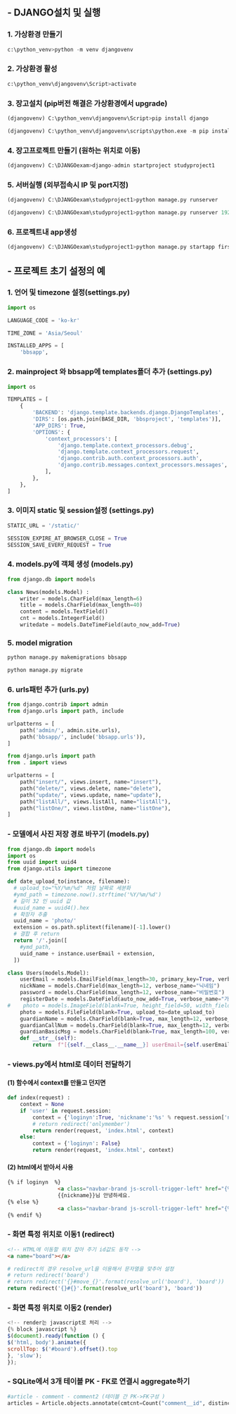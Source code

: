 ## - DJANGO설치 및 실행

### 1. 가상환경 만들기

```python
c:\python_venv>python -m venv djangovenv
```

### 2. 가상환경 활성

```py
c:\python_venv\djangovenv\Script>activate
```

### 3. 장고설치 (pip버전 해결은 가상환경에서 upgrade)

```python
(djangovenv) C:\python_venv\djangovenv\Script>pip install django 
```

```python
(djangovenv) C:\python_venv\djangovenv\scripts\python.exe -m pip install --upgrade pip
```

### 4. 장고프로젝트 만들기 (원하는 위치로 이동)

```python
(djangovenv) C:\DJANGOexam>django-admin startproject studyproject1
```

### 5. 서버실행 (외부접속시 IP 및 port지정)

```py
(djangovenv) C:\DJANGOexam\studyproject1>python manage.py runserver
```

```python
(djangovenv) C:\DJANGOexam\studyproject1>python manage.py runserver 192.168.0.25:8000
```

### 6. 프로젝트내 app생성

``` python
(djangovenv) C:\DJANGOexam\studyproject1>python manage.py startapp firstapp
```



## - 프로젝트 초기 설정의 예

### 1. 언어 및 timezone 설정(settings.py)

``` python
import os

LANGUAGE_CODE = 'ko-kr'

TIME_ZONE = 'Asia/Seoul'

INSTALLED_APPS = [
    'bbsapp',
```

### 2. mainproject 와 bbsapp에 templates폴더 추가 (settings.py)

```python
import os

TEMPLATES = [
    {
        'BACKEND': 'django.template.backends.django.DjangoTemplates',
        'DIRS': [os.path.join(BASE_DIR, 'bbsproject', 'templates')],
        'APP_DIRS': True,
        'OPTIONS': {
            'context_processors': [
                'django.template.context_processors.debug',
                'django.template.context_processors.request',
                'django.contrib.auth.context_processors.auth',
                'django.contrib.messages.context_processors.messages',
            ],
        },
    },
]
```

### 3. 이미지 static 및 session설정 (settings.py)

```python
STATIC_URL = '/static/'

SESSION_EXPIRE_AT_BROWSER_CLOSE = True
SESSION_SAVE_EVERY_REQUEST = True
```



### 4. models.py에 객체 생성 (models.py)

``` python
from django.db import models

class News(models.Model) :
    writer = models.CharField(max_length=6)
    title = models.CharField(max_length=40)
    content = models.TextField()
    cnt = models.IntegerField()
    writedate = models.DateTimeField(auto_now_add=True)
```

### 5. model migration

```python
python manage.py makemigrations bbsapp

python manage.py migrate
```

### 6. urls패턴 추가 (urls.py)

``` python
from django.contrib import admin
from django.urls import path, include

urlpatterns = [
    path('admin/', admin.site.urls),
    path('bbsapp/', include('bbsapp.urls')),
]

from django.urls import path
from . import views

urlpatterns = [
    path("insert/", views.insert, name="insert"),
    path("delete/", views.delete, name="delete"),
    path("update/", views.update, name="update"),
    path("listAll/", views.listAll, name="listAll"),
    path("listOne/", views.listOne, name="listOne"),
]
```



### - 모델에서 사진 저장 경로 바꾸기 (models.py)

```python
from django.db import models
import os
from uuid import uuid4
from django.utils import timezone

def date_upload_to(instance, filename):
  # upload_to="%Y/%m/%d" 처럼 날짜로 세분화
  #ymd_path = timezone.now().strftime('%Y/%m/%d')
  # 길이 32 인 uuid 값
  #uuid_name = uuid4().hex
  # 확장자 추출
  uuid_name = 'photo/'
  extension = os.path.splitext(filename)[-1].lower()
  # 결합 후 return
  return '/'.join([
    #ymd_path,
    uuid_name + instance.userEmail + extension,
  ])

class Users(models.Model):
    userEmail = models.EmailField(max_length=30, primary_key=True, verbose_name="이메일(아이디)")
    nickName = models.CharField(max_length=12, verbose_name="닉네임")
    password = models.CharField(max_length=12, verbose_name="비밀번호")
    registerDate = models.DateField(auto_now_add=True, verbose_name="가입시간")
#    photo = models.ImageField(blank=True, height_field=50, width_field=50, upload_to=date_upload_to)
    photo = models.FileField(blank=True, upload_to=date_upload_to)
    guardianName = models.CharField(blank=True, max_length=12, verbose_name="보호자명")
    guardianCallNum = models.CharField(blank=True, max_length=12, verbose_name="보호자전화번호")
    guardianBasicMsg = models.CharField(blank=True, max_length=100, verbose_name="보호자기본메세지")
    def __str__(self):
        return  f"[{self.__class__.__name__}] userEmail={self.userEmail}"
```



### - views.py에서 html로 데이터 전달하기

#### (1) 함수에서 context를 만들고 던지면

```python
def index(request) :
    context = None
    if 'user' in request.session:
        context = {'loginyn':True, 'nickname':'%s' % request.session['nickname']}
        # return redirect('onlymember')
        return render(request, 'index.html', context)
    else:
        context = {'loginyn': False}
        return render(request, 'index.html', context)
```

#### (2) html에서 받아서 사용

```html
{% if loginyn  %}
                <a class="navbar-brand js-scroll-trigger-left" href="{% url 'logout' %}">logout</a>
                {{nickname}}님 안녕하세요.
{% else %}
                <a class="navbar-brand js-scroll-trigger-left" href="{% url 'login' %}">login</a>
{% endif %}
```

### 

### - 화면 특정 위치로 이동1 (redirect)

```html
<!-- HTML에 이동할 위치 잡아 주기 id값도 동작 -->
<a name="board"></a>
```

```python
# redirect의 경우 resolve_url을 이용해서 문자열을 맞추어 설정
# return redirect('board')
# return redirect('{}#move_{}'.format(resolve_url('board'), 'board'))
return redirect('{}#{}'.format(resolve_url('board'), 'board'))
```

### - 화면 특정 위치로 이동2 (render)

```javascript
<!-- render는 javascript로 처리 -->
{% block javascript %}
$(document).ready(function () {
$('html, body').animate({
scrollTop: $('#board').offset().top
}, 'slow');
});
```



### - SQLite에서 3개 테이블 PK - FK로 연결시 aggregate하기

``` python
#article - comment - comment2 (테이블 간 PK->FK구성 )
articles = Article.objects.annotate(cmtcnt=Count("comment__id", distinct=True) + Count("comment__comment2__id", distinct=True)).all()
```

